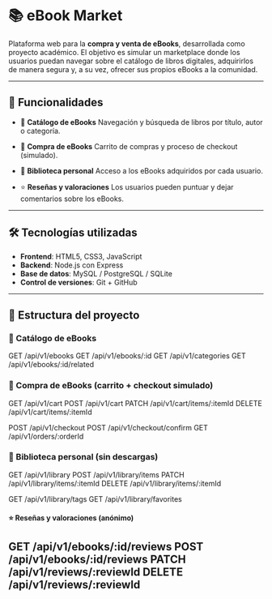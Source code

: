 # 📚 eBook Market

Plataforma web para la **compra y venta de eBooks**, desarrollada como proyecto académico.
El objetivo es simular un marketplace donde los usuarios puedan navegar sobre el catálogo de libros digitales, adquirirlos de manera segura y, a su vez, ofrecer sus propios eBooks a la comunidad.

---

## 🚀 Funcionalidades

- 📖 **Catálogo de eBooks**
  Navegación y búsqueda de libros por título, autor o categoría.

- 🛒 **Compra de eBooks**
  Carrito de compras y proceso de checkout (simulado).

- 💾 **Biblioteca personal**
  Acceso a los eBooks adquiridos por cada usuario.

- ⭐ **Reseñas y valoraciones**
  Los usuarios pueden puntuar y dejar comentarios sobre los eBooks.

---

## 🛠️ Tecnologías utilizadas

- **Frontend**: HTML5, CSS3, JavaScript
- **Backend**:  Node.js con Express
- **Base de datos**: MySQL / PostgreSQL / SQLite
- **Control de versiones**: Git + GitHub

---

## 📂 Estructura del proyecto

### 📖 Catálogo de eBooks
GET  /api/v1/ebooks
GET  /api/v1/ebooks/:id
GET  /api/v1/categories
GET  /api/v1/ebooks/:id/related

### 🛒 Compra de eBooks (carrito + checkout simulado)
GET    /api/v1/cart
POST   /api/v1/cart
PATCH  /api/v1/cart/items/:itemId
DELETE /api/v1/cart/items/:itemId

POST   /api/v1/checkout
POST   /api/v1/checkout/confirm
GET    /api/v1/orders/:orderId

### 💾 Biblioteca personal (sin descargas)
GET    /api/v1/library
POST   /api/v1/library/items
PATCH  /api/v1/library/items/:itemId
DELETE /api/v1/library/items/:itemId

GET    /api/v1/library/tags
GET    /api/v1/library/favorites


#### ⭐ Reseñas y valoraciones (anónimo)
GET    /api/v1/ebooks/:id/reviews
POST   /api/v1/ebooks/:id/reviews
PATCH  /api/v1/reviews/:reviewId
DELETE /api/v1/reviews/:reviewId
---